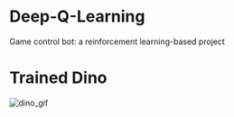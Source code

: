 # Deep-Q-Learning
Game control bot: a reinforcement learning-based project



# Trained Dino
![dino_gif](https://github.com/PatrykSpierewka/Deep-Q-Learning/assets/101202344/ec3759ad-ffeb-4b23-917e-a401b043b7e0)
